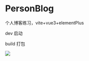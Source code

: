 # PersonBlog

个人博客练习，vite+vue3+elementPlus

 dev 启动

build 打包

![](C:\Users\xyh\AppData\Roaming\marktext\images\2024-02-21-14-38-18-image.png)
